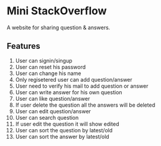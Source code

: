 # Mini StackOverflow
A website for sharing question & answers.

## Features 

<ol>
	<li>User can signin/singup</li>
	<li>User can reset his password</li>
	<li>User can change his name</li>
	<li>Only regisetered user can add question/answer</li>
	<li>User need to verify his mail to add question or answer</li>
	<li>User can write answer for his own question</li>
	<li>User can like question/answer</li>
	<li>If user delete the question all the answers will be deleted</li>
	<li>User can edit question/answer</li>
	<li>User can search question</li>
	<li>If user edit the question it will show edited</li>
	<li>User can sort the question by latest/old</li>
	<li>User can sort the answer by latest/old</li>
</ol>  


